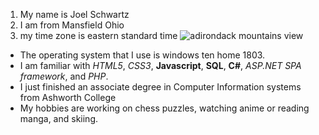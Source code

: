 
1. My name is Joel Schwartz
2. I am from Mansfield Ohio 
3. my time zone is eastern standard time
![adirondack mountains view](https://www.wildernessphotographs.com/images/xl/Boreas-Mt-Treetop-crop-of-Elk-Lake-High-Peaks-_1000px.jpg)

* The operating system that I use is windows ten home 1803.
* I am familiar with *HTML5*, *CSS3*,  **Javascript**, **SQL**, **C#**, *ASP.NET SPA framework*, and *PHP*.
* I just finished an associate degree in Computer Information systems from Ashworth College
* My hobbies are working on chess puzzles, watching anime or reading manga, and skiing.
